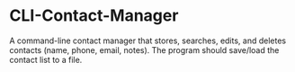 # CLI-Contact-Manager
A command-line contact manager that stores, searches, edits, and deletes contacts (name, phone, email, notes). The program should save/load the contact list to a file.
